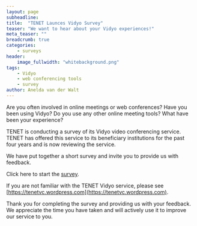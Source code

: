 ```yaml
---
layout: page
subheadline: 
title:  "TENET Launces Vidyo Survey"
teaser: "We want to hear about your Vidyo experiences!"
meta_teaser: ""
breadcrumb: true
categories:
    - surveys
header:
    image_fullwidth: "whitebackground.png"
tags:
    - Vidyo
    - web conferencing tools
    - survey
author: Anelda van der Walt
---
```


Are you often involved in online meetings or web conferences? Have you been using 
Vidyo? Do you use any other online meeting tools? What have been your
experience?


TENET is conducting a survey of its Vidyo video conferencing service. 
TENET has offered this service to its beneficiary institutions for the 
past four years and is now reviewing the service.

We have put together a short survey and invite you to provide us with feedback.

Click here to start the [survey](https://jisc.onlinesurveys.ac.uk/tenet-video-survey).

If you are not familiar with the TENET Vidyo service, please see 
[https://tenetvc.wordpress.com](https://tenetvc.wordpress.com).

Thank you for completing the survey and providing us with your feedback. 
We appreciate the time you have taken and will actively use it to improve 
our service to you.
